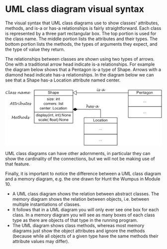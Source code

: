 # UML class diagram visual syntax

The visual syntax that UML class diagrams use to show classes'
attributes, methods, and is-a or has-a relationships is fairly
straightforward. Each class is represented by a three part rectangular
box. The top portion is used for the class name. The middle portion
lists the attributes and their types. The bottom portion lists the
methods, the types of arguments they expect, and the type of value they
return.

The relationships between classes are shown using two types of arrows.
One with a traditional arrow head indicate is-a relationships. For
example the diagram below shows that a Pentagon is-a type of Shape.
Arrows with a diamond head indicate has-a relationships. In the diagram
below we can see that a Shape has-a Location attribute named center.

![.](04_UMLSyntax.png)

UML class diagrams can have other adornments, in particular they can
show the cardinality of the connections, but we will not be making use
of that feature.

Finally, it is important to notice the difference between a UML class
diagram and a memory diagram, e.g. the one drawn for Hunt the Wumpus in
Module 10.

-   A UML class diagram shows the relation between abstract classes. The
    memory diagram shows the relation between objects, i.e. between
    multiple instantiations of classes.
-   It follows that in a UML diagram you will only ever see one box for
    each class. In a memory diagram you will see as many boxes of each
    class type as there are objects of that type in the running program.
-   The UML diagram shows class methods, whereas most memory diagrams
    just show the object attributes and ignore the methods (because
    while all objects of a given type have the same methods their
    attribute values may differ).
